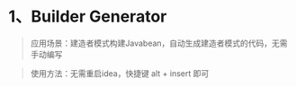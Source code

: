 # 1、Builder Generator
> 应用场景：建造者模式构建Javabean，自动生成建造者模式的代码，无需手动编写

> 使用方法：无需重启idea，快捷键 alt + insert 即可